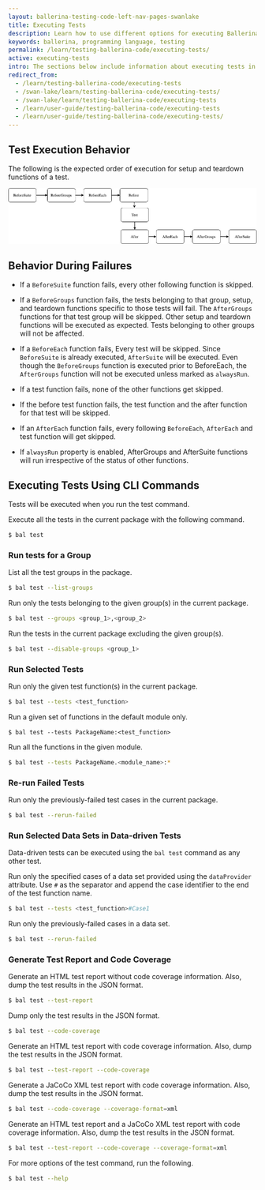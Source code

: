 ```yaml
---
layout: ballerina-testing-code-left-nav-pages-swanlake
title: Executing Tests
description: Learn how to use different options for executing Ballerina tests.
keywords: ballerina, programming language, testing
permalink: /learn/testing-ballerina-code/executing-tests/
active: executing-tests
intro: The sections below include information about executing tests in Ballerina.
redirect_from:
  - /learn/testing-ballerina-code/executing-tests
  - /swan-lake/learn/testing-ballerina-code/executing-tests/
  - /swan-lake/learn/testing-ballerina-code/executing-tests
  - /learn/user-guide/testing-ballerina-code/executing-tests
  - /learn/user-guide/testing-ballerina-code/executing-tests/
---
```


## Test Execution Behavior

The following is the expected order of execution for setup and teardown functions of a test.

![Test Execution Order](/learn/images/test-execution-order.png)


## Behavior During Failures

* If a `BeforeSuite` function fails,
 every other following function is skipped.

* If a `BeforeGroups` function fails,
 the tests belonging to that group, setup, and teardown functions specific to those tests will fail.
 The `AfterGroups` functions for that test group will be skipped. Other setup and teardown functions will be executed as expected.
 Tests belonging to other groups will not be affected.

* If a `BeforeEach` function fails,
Every test will be skipped. Since `BeforeSuite` is already executed, `AfterSuite` will be executed.
 Even though the `BeforeGroups` function is executed prior to BeforeEach, the `AfterGroups` function will not be
 executed unless marked as `alwaysRun`.

* If a test function fails, none of the other functions get skipped.

* If the before test function fails, the test function and the after function for that test will be skipped.

* If an `AfterEach` function fails, every following `BeforeEach`, `AfterEach` and test function will get skipped.

* If `alwaysRun` property is enabled, AfterGroups and AfterSuite functions will run  irrespective of the status of other functions.


## Executing Tests Using CLI Commands

Tests will be executed when you run the test command.

Execute all the tests in the current package with the following command.

```bash
$ bal test
```

### Run tests for a Group

List all the test groups in the package.

```bash
$ bal test --list-groups
```

Run only the tests belonging to the given group(s) in the current package.

```bash
$ bal test --groups <group_1>,<group_2>
```

Run the tests in the current package excluding the given group(s).

```bash
$ bal test --disable-groups <group_1>
```

### Run Selected Tests

Run only the given test function(s) in the current package.

```bash
$ bal test --tests <test_function>
```

Run a given set of functions in the default module only.

```
$ bal test --tests PackageName:<test_function>
```

Run all the functions in the given module.

```bash
$ bal test --tests PackageName.<module_name>:*
```

### Re-run Failed Tests

Run only the previously-failed test cases in the current package.

```bash
$ bal test --rerun-failed
```

### Run Selected Data Sets in Data-driven Tests

Data-driven tests can be executed using the `bal test` command as any other test.

Run only the specified cases of a data set provided using the `dataProvider` attribute.
Use `#` as the separator and append the case identifier to the end of the test function name.

```bash
$ bal test --tests <test_function>#Case1
```

Run only the previously-failed cases in a data set.

```bash
$ bal test --rerun-failed
```

### Generate Test Report and Code Coverage

Generate an HTML test report without code coverage information.
Also, dump the test results in the JSON format.

```bash
$ bal test --test-report
```

Dump only the test results in the JSON format.

```bash
$ bal test --code-coverage
```

Generate an HTML test report with code coverage information.
Also, dump the test results in the JSON format.

```bash
$ bal test --test-report --code-coverage
```

Generate a JaCoCo XML test report with code coverage information.
Also, dump the test results in the JSON format.

```bash
$ bal test --code-coverage --coverage-format=xml
```

Generate an HTML test report and a JaCoCo XML test report with code coverage information.
Also, dump the test results in the JSON format.

```bash
$ bal test --test-report --code-coverage --coverage-format=xml
```


For more options of the test command, run the following.

```bash
$ bal test --help
``` 

<style> #tree-expand-all , #tree-collapse-all, .cTocElements {display:none;} .cGitButtonContainer {padding-left: 40px;} </style>
